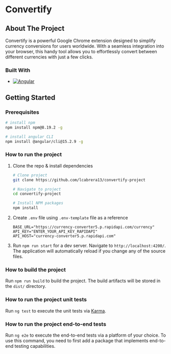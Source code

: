 # Convertify

## About The Project

Convertify is a powerful Google Chrome extension designed to simplify currency conversions for users worldwide. With a seamless integration into your browser, this handy tool allows you to effortlessly convert between different currencies with just a few clicks.

### Built With

- [![Angular](https://img.shields.io/badge/Angular-DD0031?style=for-the-badge&logo=angular&logoColor=white)](https://angular.io/)

## Getting Started

### Prerequisites

```sh
# install npm
npm install npm@8.19.2 -g

# install angular CLI
npm install @angular/cli@15.2.9 -g
```

### How to run the project

1. Clone the repo & install dependencies

   ```sh
   # Clone project
   git clone https://github.com/lcabrera13/convertify-project

   # Navigate to project
   cd convertify-project

   # Install NPM packages
   npm install
   ```

2. Create `.env` file using `.env-template` file as a reference

   ```shell
   BASE_URL="https://currency-converter5.p.rapidapi.com/currency"
   API_KEY="ENTER_YOUR_API_KEY_RAPIDAPI"
   API_HOST="currency-converter5.p.rapidapi.com"
   ```

3. Run `npm run start` for a dev server. Navigate to `http://localhost:4200/`. The application will automatically reload if you change any of the source files.

### How to build the project

Run `npm run build` to build the project. The build artifacts will be stored in the `dist/` directory.

### How to run the project unit tests

Run `ng test` to execute the unit tests via [Karma](https://karma-runner.github.io).

### How to run the project end-to-end tests

Run `ng e2e` to execute the end-to-end tests via a platform of your choice. To use this command, you need to first add a package that implements end-to-end testing capabilities.
